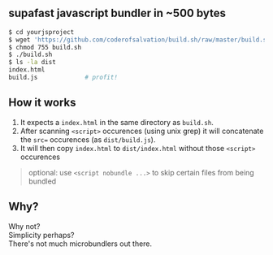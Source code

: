 ## supafast javascript bundler in ~500 bytes

```sh
$ cd yourjsproject
$ wget 'https://github.com/coderofsalvation/build.sh/raw/master/build.sh'
$ chmod 755 build.sh
$ ./build.sh
$ ls -la dist
index.html
build.js             # profit!
```

## How it works

1. It expects a `index.html` in the same directory as `build.sh`.<br>
1. After scanning `<script>` occurences (using unix grep) it will concatenate the `src=` occurences (as `dist/build.js`).
1. It will then copy `index.html` to `dist/index.html` without those `<script>` occurences

> optional: use `<script nobundle ...>` to skip certain files from being bundled

## Why?

Why not? <br>
Simplicity perhaps?<br>
There's not much microbundlers out there.
